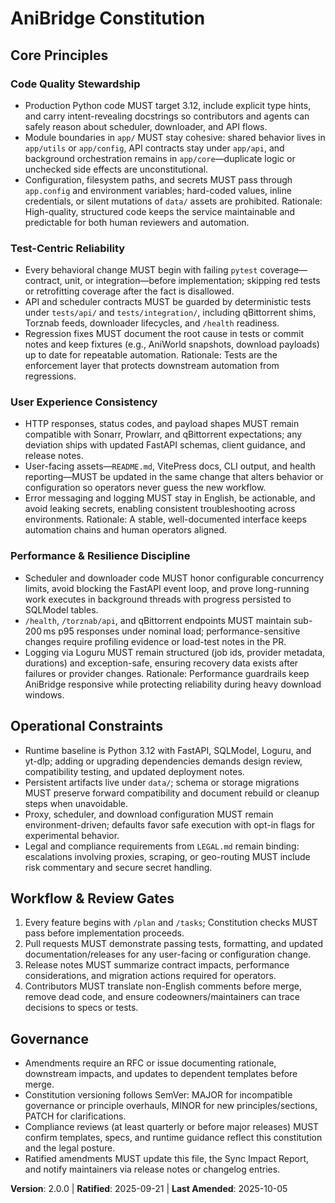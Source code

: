 <!--
Sync Impact Report
Version change: 1.0.0 → 2.0.0
Modified principles:
- Service Contract Fidelity → User Experience Consistency
- Agent-Oriented Code Quality → Code Quality Stewardship
- Test-Driven Assurance → Test-Centric Reliability
- Operational Observability → Performance & Resilience Discipline
Removed sections:
- Controlled Automation & Compliance (guidance consolidated under Operational Constraints)
Added sections:
- none
Removed sections:
- none
Templates requiring updates:
- ✅ .specify/templates/plan-template.md
- ✅ .specify/templates/spec-template.md
- ✅ .specify/templates/tasks-template.md
Follow-up TODOs:
- none
-->
# AniBridge Constitution

## Core Principles

### Code Quality Stewardship

- Production Python code MUST target 3.12, include explicit type hints, and carry intent-revealing docstrings so contributors and agents can safely reason about scheduler, downloader, and API flows.
- Module boundaries in `app/` MUST stay cohesive: shared behavior lives in `app/utils` or `app/config`, API contracts stay under `app/api`, and background orchestration remains in `app/core`—duplicate logic or unchecked side effects are unconstitutional.
- Configuration, filesystem paths, and secrets MUST pass through `app.config` and environment variables; hard-coded values, inline credentials, or silent mutations of `data/` assets are prohibited.
Rationale: High-quality, structured code keeps the service maintainable and predictable for both human reviewers and automation.

### Test-Centric Reliability

- Every behavioral change MUST begin with failing `pytest` coverage—contract, unit, or integration—before implementation; skipping red tests or retrofitting coverage after the fact is disallowed.
- API and scheduler contracts MUST be guarded by deterministic tests under `tests/api/` and `tests/integration/`, including qBittorrent shims, Torznab feeds, downloader lifecycles, and `/health` readiness.
- Regression fixes MUST document the root cause in tests or commit notes and keep fixtures (e.g., AniWorld snapshots, download payloads) up to date for repeatable automation.
Rationale: Tests are the enforcement layer that protects downstream automation from regressions.

### User Experience Consistency

- HTTP responses, status codes, and payload shapes MUST remain compatible with Sonarr, Prowlarr, and qBittorrent expectations; any deviation ships with updated FastAPI schemas, client guidance, and release notes.
- User-facing assets—`README.md`, VitePress docs, CLI output, and health reporting—MUST be updated in the same change that alters behavior or configuration so operators never guess the new workflow.
- Error messaging and logging MUST stay in English, be actionable, and avoid leaking secrets, enabling consistent troubleshooting across environments.
Rationale: A stable, well-documented interface keeps automation chains and human operators aligned.

### Performance & Resilience Discipline

- Scheduler and downloader code MUST honor configurable concurrency limits, avoid blocking the FastAPI event loop, and prove long-running work executes in background threads with progress persisted to SQLModel tables.
- `/health`, `/torznab/api`, and qBittorrent endpoints MUST maintain sub-200 ms p95 responses under nominal load; performance-sensitive changes require profiling evidence or load-test notes in the PR.
- Logging via Loguru MUST remain structured (job ids, provider metadata, durations) and exception-safe, ensuring recovery data exists after failures or provider changes.
Rationale: Performance guardrails keep AniBridge responsive while protecting reliability during heavy download windows.

## Operational Constraints

- Runtime baseline is Python 3.12 with FastAPI, SQLModel, Loguru, and yt-dlp; adding or upgrading dependencies demands design review, compatibility testing, and updated deployment notes.
- Persistent artifacts live under `data/`; schema or storage migrations MUST preserve forward compatibility and document rebuild or cleanup steps when unavoidable.
- Proxy, scheduler, and download configuration MUST remain environment-driven; defaults favor safe execution with opt-in flags for experimental behavior.
- Legal and compliance requirements from `LEGAL.md` remain binding: escalations involving proxies, scraping, or geo-routing MUST include risk commentary and secure secret handling.

## Workflow & Review Gates

1. Every feature begins with `/plan` and `/tasks`; Constitution checks MUST pass before implementation proceeds.
2. Pull requests MUST demonstrate passing tests, formatting, and updated documentation/releases for any user-facing or configuration change.
3. Release notes MUST summarize contract impacts, performance considerations, and migration actions required for operators.
4. Contributors MUST translate non-English comments before merge, remove dead code, and ensure codeowners/maintainers can trace decisions to specs or tests.

## Governance

- Amendments require an RFC or issue documenting rationale, downstream impacts, and updates to dependent templates before merge.
- Constitution versioning follows SemVer: MAJOR for incompatible governance or principle overhauls, MINOR for new principles/sections, PATCH for clarifications.
- Compliance reviews (at least quarterly or before major releases) MUST confirm templates, specs, and runtime guidance reflect this constitution and the legal posture.
- Ratified amendments MUST update this file, the Sync Impact Report, and notify maintainers via release notes or changelog entries.

**Version**: 2.0.0 | **Ratified**: 2025-09-21 | **Last Amended**: 2025-10-05
